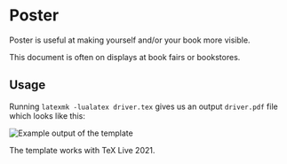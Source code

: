 # Poster

Poster is useful at making yourself and/or your book more visible. 

This document is often on displays at book fairs or bookstores.

## Usage

Running `latexmk -lualatex driver.tex` gives us an output `driver.pdf` file which looks like this:

![Example output of the template](https://github.com/xvrabcov/md-templates/releases/download/latest/poster-output.png)

The template works with TeX Live 2021.

